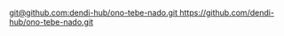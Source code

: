 [git@github.com:dendi-hub/ono-tebe-nado.git
](https://github.com/dendi-hub/ono-tebe-nado.git)https://github.com/dendi-hub/ono-tebe-nado.git
